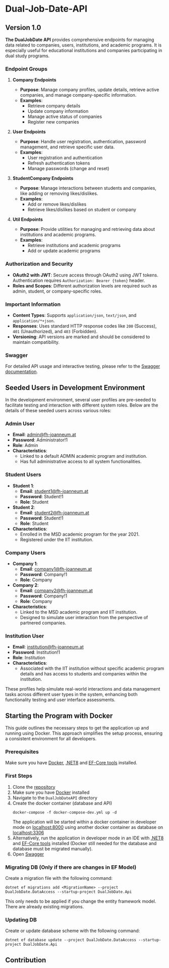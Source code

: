 # Dual-Job-Date-API

## Version 1.0

**The DualJobDate API** provides comprehensive endpoints for managing data related to companies, users, institutions, and academic programs. It is especially useful for educational institutions and companies participating in dual study programs.

### Endpoint Groups

1. **Company Endpoints**
   - **Purpose**: Manage company profiles, update details, retrieve active companies, and manage company-specific information.
   - **Examples**:
      - Retrieve company details
      - Update company information
      - Manage active status of companies
      - Register new companies

2. **User Endpoints**
   - **Purpose**: Handle user registration, authentication, password management, and retrieve specific user data.
   - **Examples**:
      - User registration and authentication
      - Refresh authentication tokens
      - Manage passwords (change and reset)

3. **StudentCompany Endpoints**
   - **Purpose**: Manage interactions between students and companies, like adding or removing likes/dislikes.
   - **Examples**:
      - Add or remove likes/dislikes
      - Retrieve likes/dislikes based on student or company

4. **Util Endpoints**
   - **Purpose**: Provide utilities for managing and retrieving data about institutions and academic programs.
   - **Examples**:
      - Retrieve institutions and academic programs
      - Add or update academic programs

### Authorization and Security

- **OAuth2 with JWT**: Secure access through OAuth2 using JWT tokens. Authentication requires `Authorization: Bearer {token}` header.
- **Roles and Scopes**: Different authorization levels are required such as admin, student, or company-specific roles.

### Important Information

- **Content Types**: Supports `application/json`, `text/json`, and `application/*+json`.
- **Responses**: Uses standard HTTP response codes like `200` (Success), `401` (Unauthorized), and `403` (Forbidden).
- **Versioning**: API versions are marked and should be considered to maintain compatibility.

### Swagger

For detailed API usage and interactive testing, please refer to the [Swagger documentation](https://dual-dating-backend.msd-moss-test.fh-joanneum.at/swagger/index.html).

## Seeded Users in Development Environment

In the development environment, several user profiles are pre-seeded to facilitate testing and interaction with different system roles. Below are the details of these seeded users across various roles:

### Admin User
- **Email**: admin@fh-joanneum.at
- **Password**: Administrator!1
- **Role**: Admin
- **Characteristics**:
   - Linked to a default ADMIN academic program and institution.
   - Has full administrative access to all system functionalities.

### Student Users
- **Student 1**:
   - **Email**: student1@fh-joanneum.at
   - **Password**: Student!1
   - **Role**: Student
- **Student 2**:
   - **Email**: student2@fh-joanneum.at
   - **Password**: Student!1
   - **Role**: Student
- **Characteristics**:
  - Enrolled in the MSD academic program for the year 2021.
  - Registered under the IIT institution.

### Company Users
- **Company 1**:
   - **Email**: company1@fh-joanneum.at
   - **Password**: Company!1
   - **Role**: Company
- **Company 2**:
   - **Email**: company2@fh-joanneum.at
   - **Password**: Company!1
   - **Role**: Company
- **Characteristics**:
   - Linked to the MSD academic program and IIT institution.
   - Designed to simulate user interaction from the perspective of partnered companies.

### Institution User
- **Email**: institution@fh-joanneum.at
- **Password**: Institution!1
- **Role**: Institution
- **Characteristics**:
   - Associated with the IIT institution without specific academic program details and has access to students and companies within the institution.

These profiles help simulate real-world interactions and data management tasks across different user types in the system, enhancing both functionality testing and user interface assessments.

## Starting the Program with Docker
This guide outlines the necessary steps to get the application up and running using Docker. This approach simplifies the setup process, ensuring a consistent environment for all developers.

### Prerequisites
Make sure you have [Docker](https://docker.com), [.NET8](https://learn.microsoft.com/en-gb/dotnet/core/install/) and [EF-Core tools](https://learn.microsoft.com/en-gb/ef/core/cli/dotnet) installed.

### First Steps
1. Clone the [repository](https://github.com/FH-JOANNEUM-MSD/dual-job-date-api.git)
2. Make sure you have [Docker](https://docker.com) installed
3. Navigate to the `DualJobDateAPI` directory
4. Create the docker container (database and API)
    ```
    docker-compose -f docker-compose-dev.yml up -d
    ````
   The application will be started within a docker container in developer mode on [localhost:8000](http://localhost:8000) using another docker container as database on [localhost:3306](http://localhost:3306)
5. Alternatively, run the application in developer mode in an IDE with [.NET8](https://learn.microsoft.com/en-gb/dotnet/core/install/) and [EF-Core tools](https://learn.microsoft.com/en-gb/ef/core/cli/dotnet) installed (Docker still needed for the database and database must be migrated manually). 
6. Open [Swagger](http://localhost:8000/swagger/index.html)

### Migrating DB (Only if there are changes in EF Model)
Create a migration file with the following command:

`dotnet ef migrations add <MigrationName> --project DualJobDate.DataAccess --startup-project DualJobDate.Api`

This only needs to be applied if you change the entity framework model. There are already existing migrations.

### Updating DB
Create or update database scheme with the following command:

`dotnet ef database update --project DualJobDate.DataAccess --startup-project DualJobDate.Api`


## Contribution
